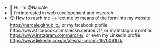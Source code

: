 - 👋 Hi, I’m @NarcAle
- 👀 I’m interested in web developement and research
- 📫 How to reach me -->  text me by means of the form into my website https://narcale.github.io/, or my facebook profile: https://www.facebook.com/alessia.cerami.21/, 
  or my Instagram profile: https://www.instagram.com/narcale/, or even my Linkedin profile https://www.linkedin.com/in/alessia-cerami-197006100/

<!---
NarcAle/NarcAle is a ✨ special ✨ repository because its `README.md` (this file) appears on your GitHub profile.
You can click the Preview link to take a look at your changes.
--->
